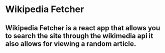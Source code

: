 # Wikipedia Fetcher 
## Wikipedia Fetcher is a react app that allows you to search the site through the wikimedia api it also allows for  viewing a random article.
